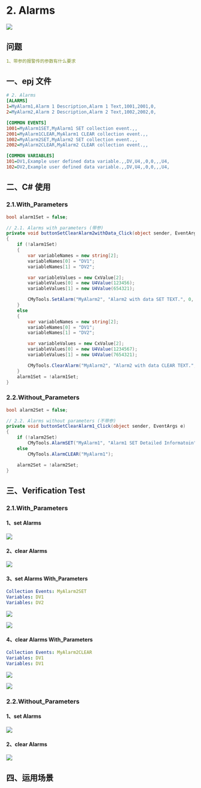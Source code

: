 # 2. Alarms

![](https://easyimage.ghuang.top/i/2024/06/23/164723-1.webp)

## 问题

```yaml
1、带参的报警传的参数有什么要求
```

## 一、epj 文件

```ini title=".epj"
# 2. Alarms
[ALARMS]
1=MyAlarm1,Alarm 1 Description,Alarm 1 Text,1001,2001,0, 
2=MyAlarm2,Alarm 2 Description,Alarm 2 Text,1002,2002,0, 

[COMMON EVENTS]
1001=MyAlarm1SET,MyAlarm1 SET collection event.,,
2001=MyAlarm1CLEAR,MyAlarm1 CLEAR collection event.,,
1002=MyAlarm2SET,MyAlarm2 SET collection event.,,
2002=MyAlarm2CLEAR,MyAlarm2 CLEAR collection event.,,

[COMMON VARIABLES]
101=DV1,Example user defined data variable.,,DV,U4,,0,0,,,U4,
102=DV2,Example user defined data variable.,,DV,U4,,0,0,,,U4,

```

## 二、C# 使用

### 2.1.With_Parameters

```c# title="Demo.cs"
bool alarm1Set = false;

// 2.1. Alarms with parameters (带参)
private void buttonSetClearAlarm2withData_Click(object sender, EventArgs e)
{
    if (!alarm1Set)
    {
        var variableNames = new string[2];
        variableNames[0] = "DV1";
        variableNames[1] = "DV2";

        var variableValues = new CxValue[2];
        variableValues[0] = new U4Value(123456);
        variableValues[1] = new U4Value(654321);

        CMyTools.SetAlarm("MyAlarm2", "Alarm2 with data SET TEXT.", 0, variableNames, variableValues);
    }
    else
    {
        var variableNames = new string[2];
        variableNames[0] = "DV1";
        variableNames[1] = "DV2";

        var variableValues = new CxValue[2];
        variableValues[0] = new U4Value(1234567);
        variableValues[1] = new U4Value(7654321);

        CMyTools.ClearAlarm("MyAlarm2", "Alarm2 with data CLEAR TEXT.", 0, variableNames, variableValues);
    }
    alarm1Set = !alarm1Set;
}
```

### 2.2.Without_Parameters

```c# title="Demo.cs"
bool alarm2Set = false;

// 2.2. Alarms without parameters (不带参)
private void buttonSetClearAlarm1_Click(object sender, EventArgs e)
{
    if (!alarm2Set)
        CMyTools.AlarmSET("MyAlarm1", "Alarm1 SET Detailed Informatoin");
    else
        CMyTools.AlarmCLEAR("MyAlarm1");

    alarm2Set = !alarm2Set;
}
```

## 三、Verification Test

### 2.1.With_Parameters

#### 1、set Alarms

![](https://easyimage.ghuang.top/i/2024/06/23/173356-1.webp)

#### 2、clear Alarms 

![](https://easyimage.ghuang.top/i/2024/06/23/173453-1.webp)

#### 3、set Alarms With_Parameters

```yaml title="settings"
Collection Events: MyAlarm2SET
Variables: DV1
Variables: DV2
```

![](https://easyimage.ghuang.top/i/2024/06/23/174256-1.webp)

![](https://easyimage.ghuang.top/i/2024/06/23/174641-1.webp)

#### 4、clear Alarms With_Parameters

```yaml title="settings"
Collection Events: MyAlarm2CLEAR
Variables: DV1
Variables: DV1
```

![](https://easyimage.ghuang.top/i/2024/06/23/174411-1.webp)

![](https://easyimage.ghuang.top/i/2024/06/23/174858-1.webp)

### 2.2.Without_Parameters

#### 1、set Alarms

![](https://easyimage.ghuang.top/i/2024/06/23/173121-1.webp)

#### 2、clear Alarms

![](https://easyimage.ghuang.top/i/2024/06/23/172929-1.webp)

## 四、运用场景


